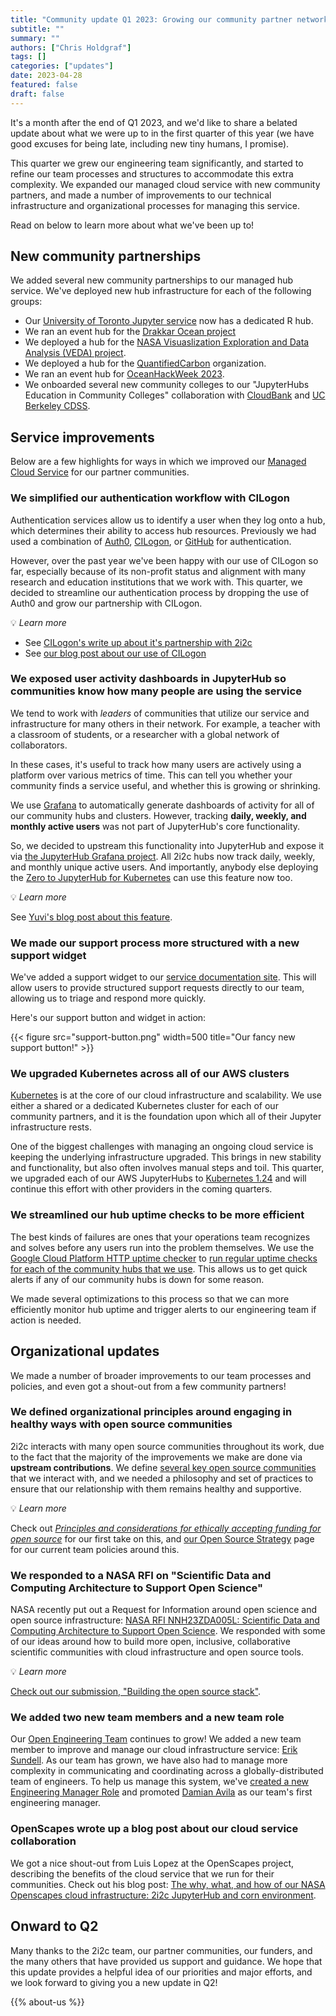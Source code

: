 ```yaml
---
title: "Community update Q1 2023: Growing our community partner network and our team"
subtitle: ""
summary: ""
authors: ["Chris Holdgraf"]
tags: []
categories: ["updates"]
date: 2023-04-28
featured: false
draft: false
---
```


It's a month after the end of Q1 2023, and we'd like to share a belated update about what we were up to in the first quarter of this year (we have good excuses for being late, including new tiny humans, I promise).

This quarter we grew our engineering team significantly, and started to refine our team processes and structures to accommodate this extra complexity.
We expanded our managed cloud service with new community partners, and made a number of improvements to our technical infrastructure and organizational processes for managing this service.

Read on below to learn more about what we've been up to!

## New community partnerships

We added several new community partnerships to our managed hub service.
We've deployed new hub infrastructure for each of the following groups:

- Our [University of Toronto Jupyter service](https://act.utoronto.ca/jupyterhub-support/) now has a dedicated R hub.
- We ran an event hub for the [Drakkar Ocean project](https://www.drakkar-ocean.eu/)
- We deployed a hub for the [NASA Visuaslization Exploration and Data Analysis (VEDA) project](https://www.earthdata.nasa.gov/esds/veda).
- We deployed a hub for the [QuantifiedCarbon](https://www.linkedin.com/company/quantifiedcarbon/about/) organization.
- We ran an event hub for [OceanHackWeek 2023](https://oceanhackweek.org/).
- We onboarded several new community colleges to our "JupyterHubs Education in Community Colleges" collaboration with [CloudBank](https://www.cloudbank.org/welcome-cloudbank) and [UC Berkeley CDSS](https://data.berkeley.edu/).

## Service improvements

Below are a few highlights for ways in which we improved our [Managed Cloud Service](https://docs.2i2c.org) for our partner communities.

### We simplified our authentication workflow with CILogon

Authentication services allow us to identify a user when they log onto a hub, which determines their ability to access hub resources.
Previously we had used a combination of [Auth0](https://auth0.com/), [CILogon](https://www.cilogon.org/), or [GitHub](https://infrastructure.2i2c.org/hub-deployment-guide/configure-auth/github-orgs.html) for authentication.

However, over the past year we've been happy with our use of CILogon so far, especially because of its non-profit status and alignment with many research and education institutions that we work with.
This quarter, we decided to streamline our authentication process by dropping the use of Auth0 and grow our partnership with CILogon.

💡 _Learn more_

- See [CILogon's write up about it's partnership with 2i2c](https://www.ncsa.illinois.edu/security-made-simple-with-ncsas-cilogon/)
- See [our blog post about our use of CILogon](https://2i2c.org/blog/2023/cilogon-integration/)

### We exposed user activity dashboards in JupyterHub so communities know how many people are using the service

We tend to work with _leaders_ of communities that utilize our service and infrastructure for many others in their network.
For example, a teacher with a classroom of students, or a researcher with a global network of collaborators.

In these cases, it's useful to track how many users are actively using a platform over various metrics of time.
This can tell you whether your community finds a service useful, and whether this is growing or shrinking.

We use [Grafana](https://grafana.com/) to automatically generate dashboards of activity for all of our community hubs and clusters.
However, tracking **daily, weekly, and monthly active users** was not part of JupyterHub's core functionality.

So, we decided to upstream this functionality into JupyterHub and expose it via [the JupyterHub Grafana project](https://github.com/jupyterhub/grafana-dashboards).
All 2i2c hubs now track daily, weekly, and monthly unique active users.
And importantly, anybody else deploying the [Zero to JupyterHub for Kubernetes](https://z2jh.jupyter.org) can use this feature now too.

💡 _Learn more_

See [Yuvi's blog post about this feature](https://blog.jupyter.org/accurately-counting-daily-weekly-monthly-active-users-on-jupyterhub-6fbec6c6ce2f).

### We made our support process more structured with a new support widget

We've added a support widget to our [service documentation site](https://docs.2i2c.org).
This will allow users to provide structured support requests directly to our team, allowing us to triage and respond more quickly.

Here's our support button and widget in action:

{{< figure src="support-button.png" width=500 title="Our fancy new support button!" >}}


### We upgraded Kubernetes across all of our AWS clusters

[Kubernetes](https://kubernetes.org) is at the core of our cloud infrastructure and scalability.
We use either a shared or a dedicated Kubernetes cluster for each of our community partners, and it is the foundation upon which all of their Jupyter infrastructure rests.

One of the biggest challenges with managing an ongoing cloud service is keeping the underlying infrastructure upgraded.
This brings in new stability and functionality, but also often involves manual steps and toil.
This quarter, we upgraded each of our AWS JupyterHubs to [Kubernetes 1.24](https://github.com/kubernetes/kubernetes/blob/master/CHANGELOG/CHANGELOG-1.24.md) and will continue this effort with other providers in the coming quarters.

### We streamlined our hub uptime checks to be more efficient

The best kinds of failures are ones that your operations team recognizes and solves before any users run into the problem themselves.
We use the [Google Cloud Platform HTTP uptime checker](https://cloud.google.com/monitoring/uptime-checks) to [run regular uptime checks for each of the community hubs that we use](https://infrastructure.2i2c.org/topic/monitoring-alerting/uptime-checks.html#simple-https-uptime-checks).
This allows us to get quick alerts if any of our community hubs is down for some reason.

We made several optimizations to this process so that we can more efficiently monitor hub uptime and trigger alerts to our engineering team if action is needed.

## Organizational updates

We made a number of broader improvements to our team processes and policies, and even got a shout-out from a few community partners!

### We defined organizational principles around engaging in healthy ways with open source communities

2i2c interacts with many open source communities throughout its work, due to the fact that the majority of the improvements we make are done via **upstream contributions**.
We define [several key open source communities](https://compass.2i2c.org/organization/mission/#key-stakeholders) that we interact with, and we needed a philosophy and set of practices to ensure that our relationship with them remains healthy and supportive.

💡 _Learn more_

Check out _[Principles and considerations for ethically accepting funding for open source](https://2i2c.org/blog/2023/open-source-funding-principles/)_ for our first take on this, and [our Open Source Strategy](https://compass.2i2c.org/open-source/strategy/) page for our current team policies around this.

### We responded to a NASA RFI on "Scientific Data and Computing Architecture to Support Open Science"

NASA recently put out a Request for Information around open science and open source infrastructure: [NASA RFI NNH23ZDA005L: Scientific Data and Computing Architecture to Support Open Science](https://nspires.nasaprs.com/external/solicitations/summary.do?solId=%7B78AA81B6-A7B9-D934-20F8-7B3151DA59A2%7D&path=&method=init).
We responded with some of our ideas around how to build more open, inclusive, collaborative scientific communities with cloud infrastructure and open source tools.

💡 _Learn more_

[Check out our submission, "Building the open source stack"](https://zenodo.org/record/7662828#.ZFEROBXMKrN).

### We added two new team members and a new team role

Our [Open Engineering Team](https://2i2c.org/organization/#faces) continues to grow!
We added a new team member to improve and manage our cloud infrastructure service: [Erik Sundell](https://2i2c.org/author/erik-sundell/).
As our team has grown, we have also had to manage more complexity in communicating and coordinating across a globally-distributed team of engineers.
To help us manage this system, we've [created a new Engineering Manager Role](https://compass.2i2c.org/engineering/roles/engineering-manager/) and promoted [Damian Avila](https://2i2c.org/author/damian-avila/) as our team's first engineering manager.

### OpenScapes wrote up a blog post about our cloud service collaboration

We got a nice shout-out from Luis Lopez at the OpenScapes project, describing the benefits of the cloud service that we run for their communities.
Check out his blog post: [The why, what, and how of our NASA Openscapes cloud infrastructure: 2i2c JupyterHub and corn environment](https://www.openscapes.org/blog/2022/11/17/nasa-earthdata-cloud-infrastructure/#cloud-optimized-data-formats).

## Onward to Q2

Many thanks to the 2i2c team, our partner communities, our funders, and the many others that have provided us support and guidance.
We hope that this update provides a helpful idea of our priorities and major efforts, and we look forward to giving you a new update in Q2!

{{% about-us %}}
